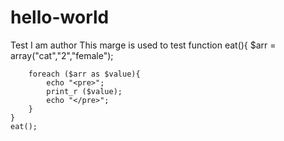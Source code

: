 # hello-world
Test
I am author
This marge is used to test
function eat(){
		$arr = array("cat","2","female");
		
		foreach ($arr as $value){
			echo "<pre>";
			print_r ($value);
			echo "</pre>";
		}
	}
	eat();

